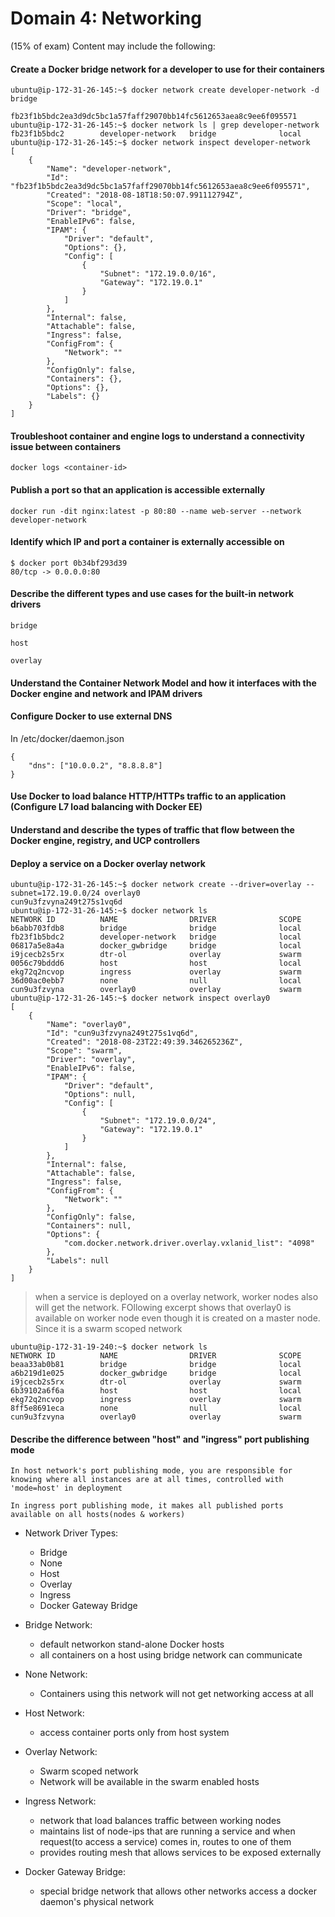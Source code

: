 # Domain​ ​4:​ ​Networking​ ​
(15%​ ​of​ ​exam) Content may include the following:
#### Create a Docker bridge network for a developer to use for their containers
`ubuntu@ip-172-31-26-145:~$ docker network create developer-network -d bridge`

```
fb23f1b5bdc2ea3d9dc5bc1a57faff29070bb14fc5612653aea8c9ee6f095571
ubuntu@ip-172-31-26-145:~$ docker network ls | grep developer-network
fb23f1b5bdc2        developer-network   bridge              local
ubuntu@ip-172-31-26-145:~$ docker network inspect developer-network
[
    {
        "Name": "developer-network",
        "Id": "fb23f1b5bdc2ea3d9dc5bc1a57faff29070bb14fc5612653aea8c9ee6f095571",
        "Created": "2018-08-18T18:50:07.991112794Z",
        "Scope": "local",
        "Driver": "bridge",
        "EnableIPv6": false,
        "IPAM": {
            "Driver": "default",
            "Options": {},
            "Config": [
                {
                    "Subnet": "172.19.0.0/16",
                    "Gateway": "172.19.0.1"
                }
            ]
        },
        "Internal": false,
        "Attachable": false,
        "Ingress": false,
        "ConfigFrom": {
            "Network": ""
        },
        "ConfigOnly": false,
        "Containers": {},
        "Options": {},
        "Labels": {}
    }
]
```
#### Troubleshoot container and engine logs to understand a connectivity issue between containers

`docker logs <container-id>`

#### Publish a port so that an application is accessible externally

`docker run -dit nginx:latest -p 80:80 --name web-server --network developer-network`

#### Identify which IP and port a container is externally accessible on
```
$ docker port 0b34bf293d39
80/tcp -> 0.0.0.0:80
```
#### Describe the different types and use cases for the built-in network drivers
```
bridge

host

overlay
```
#### Understand the Container Network Model and how it interfaces with the Docker engine and network and IPAM drivers

#### Configure Docker to use external DNS

In /etc/docker/daemon.json

```
{
    "dns": ["10.0.0.2", "8.8.8.8"]
}

```
#### Use Docker to load balance HTTP/HTTPs traffic to an application (Configure L7 load balancing with Docker EE)

#### Understand and describe the types of traffic that flow between the Docker engine, registry, and UCP controllers

#### Deploy a service on a Docker overlay network
```
ubuntu@ip-172-31-26-145:~$ docker network create --driver=overlay --subnet=172.19.0.0/24 overlay0
cun9u3fzvyna249t275s1vq6d
ubuntu@ip-172-31-26-145:~$ docker network ls
NETWORK ID          NAME                DRIVER              SCOPE
b6abb703fdb8        bridge              bridge              local
fb23f1b5bdc2        developer-network   bridge              local
06817a5e8a4a        docker_gwbridge     bridge              local
i9jcecb2s5rx        dtr-ol              overlay             swarm
0056c79bddd6        host                host                local
ekg72q2ncvop        ingress             overlay             swarm
36d00ac0ebb7        none                null                local
cun9u3fzvyna        overlay0            overlay             swarm
ubuntu@ip-172-31-26-145:~$ docker network inspect overlay0
[
    {
        "Name": "overlay0",
        "Id": "cun9u3fzvyna249t275s1vq6d",
        "Created": "2018-08-23T22:49:39.346265236Z",
        "Scope": "swarm",
        "Driver": "overlay",
        "EnableIPv6": false,
        "IPAM": {
            "Driver": "default",
            "Options": null,
            "Config": [
                {
                    "Subnet": "172.19.0.0/24",
                    "Gateway": "172.19.0.1"
                }
            ]
        },
        "Internal": false,
        "Attachable": false,
        "Ingress": false,
        "ConfigFrom": {
            "Network": ""
        },
        "ConfigOnly": false,
        "Containers": null,
        "Options": {
            "com.docker.network.driver.overlay.vxlanid_list": "4098"
        },
        "Labels": null
    }
]
```
>   when a service is deployed on a overlay network, worker nodes also will get the network. FOllowing excerpt shows that overlay0 is available on worker node even though it is created on a master node. Since it is a swarm scoped network
```
ubuntu@ip-172-31-19-240:~$ docker network ls
NETWORK ID          NAME                DRIVER              SCOPE
beaa33ab0b81        bridge              bridge              local
a6b219d1e025        docker_gwbridge     bridge              local
i9jcecb2s5rx        dtr-ol              overlay             swarm
6b39102a6f6a        host                host                local
ekg72q2ncvop        ingress             overlay             swarm
8ff5e8691eca        none                null                local
cun9u3fzvyna        overlay0            overlay             swarm
```
#### Describe the difference between "host" and "ingress" port publishing mode
```
In host network's port publishing mode, you are responsible for knowing where all instances are at all times, controlled with 'mode=host' in deployment

In ingress port publishing mode, it makes all published ports available on all hosts(nodes & workers)
```
* Network Driver Types:
    *   Bridge
    *   None
    *   Host
    *   Overlay
    *   Ingress
    *   Docker Gateway Bridge
    
* Bridge Network:
    *   default networkon stand-alone Docker hosts
    *   all containers on a host using bridge network can communicate
    
* None Network:
    *  Containers using this network will not get networking access at all
    
* Host Network:
    *   access container ports only from host system
    
* Overlay Network:
    *   Swarm scoped network
    *   Network will be available in the swarm enabled hosts
    
* Ingress Network:
    * network that load balances traffic between working nodes
    * maintains list of node-ips that are running a service and when request(to access a service) comes in, routes to one of them
    * provides routing mesh that allows services to be exposed externally
    
* Docker Gateway Bridge:
    * special bridge network that allows other networks access a docker daemon's physical network
